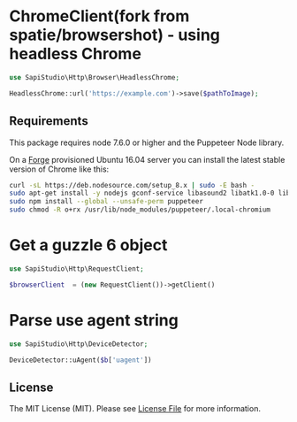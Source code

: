 # ChromeClient(fork from spatie/browsershot) -  using headless Chrome

```php
use SapiStudio\Http\Browser\HeadlessChrome;

HeadlessChrome::url('https://example.com')->save($pathToImage);
```
## Requirements

This package requires node 7.6.0 or higher and the Puppeteer Node library.

On a [Forge](https://forge.laravel.com) provisioned Ubuntu 16.04 server you can install the latest stable version of Chrome like this:

```bash
curl -sL https://deb.nodesource.com/setup_8.x | sudo -E bash -
sudo apt-get install -y nodejs gconf-service libasound2 libatk1.0-0 libc6 libcairo2 libcups2 libdbus-1-3 libexpat1 libfontconfig1 libgcc1 libgconf-2-4 libgdk-pixbuf2.0-0 libglib2.0-0 libgtk-3-0 libnspr4 libpango-1.0-0 libpangocairo-1.0-0 libstdc++6 libx11-6 libx11-xcb1 libxcb1 libxcomposite1 libxcursor1 libxdamage1 libxext6 libxfixes3 libxi6 libxrandr2 libxrender1 libxss1 libxtst6 ca-certificates fonts-liberation libappindicator1 libnss3 lsb-release xdg-utils wget
sudo npm install --global --unsafe-perm puppeteer
sudo chmod -R o+rx /usr/lib/node_modules/puppeteer/.local-chromium
```


# Get a guzzle 6 object
```php
use SapiStudio\Http\RequestClient;

$browserClient  = (new RequestClient())->getClient()
```

# Parse use agent string
```php
use SapiStudio\Http\DeviceDetector;

DeviceDetector::uAgent($b['uagent'])
```



## License

The MIT License (MIT). Please see [License File](LICENSE.md) for more information.
